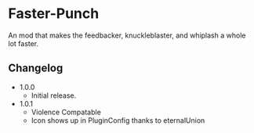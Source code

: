 # Faster-Punch
An mod that makes the feedbacker, knuckleblaster, and whiplash a whole lot faster.

## Changelog
* 1.0.0
  * Initial release.
* 1.0.1
  * Violence Compatable
  * Icon shows up in PluginConfig thanks to eternalUnion
